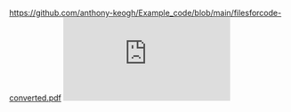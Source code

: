 https://github.com/anthony-keogh/Example_code/blob/main/filesforcode-converted.pdf
![Optional Text](https://github.com/anthony-keogh/Example_code/blob/main/filesforcode-converted.pdf)
